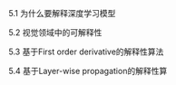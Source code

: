 
5.1 为什么要解释深度学习模型

5.2 视觉领域中的可解释性

5.3 基于First order derivative的解释性算法

5.4 基于Layer-wise propagation的解释性算